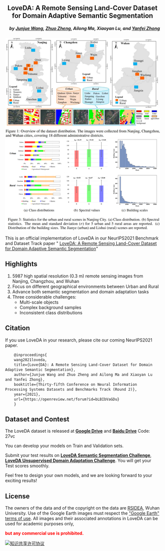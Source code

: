 <h2 align="center">LoveDA: A Remote Sensing Land-Cover Dataset for Domain Adaptive Semantic Segmentation</h2>

<h5 align="right">by <a href="https://junjue-wang.github.io/homepage/">Junjue Wang</a>, <a href="http://zhuozheng.top/">Zhuo Zheng</a>, Ailong Ma, Xiaoyan Lu, and <a href="http://rsidea.whu.edu.cn/">Yanfei Zhong</a></h5>

<div align="center">
  <img src="https://github.com/Junjue-Wang/resources/blob/main/LoveDA/LoveDA.jpg?raw=true">
  <img src="https://github.com/Junjue-Wang/resources/blob/main/LoveDA/statics_diff.png?raw=true">
</div>


This is an official implementation of LoveDA in our NeurIPS2021 Benchmark and Dataset Track paper "
<a href="https://arxiv.org/pdf/2110.08733.pdf">
LoveDA: A Remote Sensing Land-Cover Dataset for Domain Adaptive Semantic Segmentation</a>"


## Highlights
1. 5987 high spatial resolution (0.3 m) remote sensing images from Nanjing, Changzhou, and Wuhan
2. Focus on different geographical environments between Urban and Rural
3. Advance both semantic segmentation and domain adaptation tasks
4. Three considerable challenges:
    * Multi-scale objects
    * Complex background samples
    * Inconsistent class distributions

## Citation
If you use LoveDA in your research, please cite our coming NeurIPS2021 paper.
```text
    @inproceedings{
    wang2021loveda,
    title={Love{DA}: A Remote Sensing Land-Cover Dataset for Domain Adaptive Semantic Segmentation},
    author={Junjue Wang and Zhuo Zheng and Ailong Ma and Xiaoyan Lu and Yanfei Zhong},
    booktitle={Thirty-fifth Conference on Neural Information Processing Systems Datasets and Benchmarks Track (Round 2)},
    year={2021},
    url={https://openreview.net/forum?id=bLBIbVaGDu}
    }
```


## Dataset and Contest
The LoveDA dataset is released at [<b>Google Drive</b>](https://drive.google.com/drive/folders/1ibYV0qwn4yuuh068Rnc-w4tPi0U0c-ti?usp=sharing)
and [<b>Baidu Drive</b>](https://pan.baidu.com/s/1YrU1Y4Y0dS0f_OOHXpzspQ) Code: 27vc



You can develop your models on Train and Validation sets.

Submit your test results on [<b>LoveDA Semantic Segmentation Challenge</b>](https://competitions.codalab.org/competitions/35865#), [<b>LoveDA Unsupervised Domain Adaptation Challenge</b>](https://competitions.codalab.org/competitions/35874).
You will get your Test scores smoothly.

Feel free to design your own models, and we are looking forward to your exciting results!


## License
The owners of the data and of the copyright on the data are [RSIDEA](http://rsidea.whu.edu.cn/), Wuhan University.
Use of the Google Earth images must respect the ["Google Earth" terms of use](https://about.google/brand-resource-center/products-and-services/geo-guidelines/).
All images and their associated annotations in LoveDA can be used for academic purposes only,
<p style="color: #ff0000;"><strong>but any commercial use is prohibited.</strong></p>

<a rel="license" href="https://creativecommons.org/licenses/by-nc-sa/4.0/deed.en">
<img alt="知识共享许可协议" style="border-width:0" src="https://i.creativecommons.org/l/by-nc-sa/4.0/88x31.png" /></a>